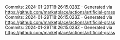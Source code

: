 Commits: 2024-01-29T18:26:15.028Z - Generated via https://github.com/marketplace/actions/artificial-grass
<br>
Commits: 2024-01-29T18:26:15.028Z - Generated via https://github.com/marketplace/actions/artificial-grass
<br>
Commits: 2024-01-29T18:26:15.028Z - Generated via https://github.com/marketplace/actions/artificial-grass
<br>
